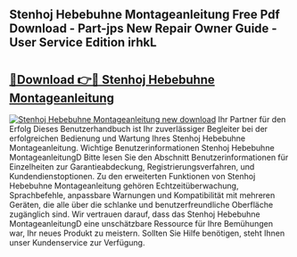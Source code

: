 ## Stenhoj Hebebuhne Montageanleitung Free Pdf Download - Part-jps New Repair Owner Guide - User Service Edition irhkL

# <h2><a href="http://df70up.blite.top/?on=Stenhoj+Hebebuhne+Montageanleitung">🔗Download 👉🔴 Stenhoj Hebebuhne Montageanleitung</a></h2>

[![Stenhoj Hebebuhne Montageanleitung new download](https://i.imgur.com/lujVjoI.png)](http://df70up.blite.top/?on=Stenhoj+Hebebuhne+Montageanleitung)
Ihr Partner für den Erfolg Dieses Benutzerhandbuch ist Ihr zuverlässiger Begleiter bei der erfolgreichen Bedienung und Wartung Ihres Stenhoj Hebebuhne Montageanleitung. Wichtige Benutzerinformationen Stenhoj Hebebuhne MontageanleitungD Bitte lesen Sie den Abschnitt Benutzerinformationen für Einzelheiten zur Garantieabdeckung, Registrierungsverfahren, und Kundendienstoptionen. Zu den erweiterten Funktionen von Stenhoj Hebebuhne Montageanleitung gehören Echtzeitüberwachung, Sprachbefehle, anpassbare Warnungen und Kompatibilität mit mehreren Geräten, die alle über die schlanke und benutzerfreundliche Oberfläche zugänglich sind. Wir vertrauen darauf, dass das Stenhoj Hebebuhne MontageanleitungD eine unschätzbare Ressource für Ihre Bemühungen war, Ihr neues Produkt zu meistern. Sollten Sie Hilfe benötigen, steht Ihnen unser Kundenservice zur Verfügung.
